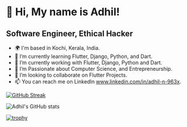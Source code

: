 👋 Hi, My name is Adhil!
================================

Software Engineer, Ethical Hacker
-----------------

- 🌍 I'm based in Kochi, Kerala, India.
- 🌱 I’m currently learning Flutter, Django, Python, and Dart.
- 🔭 I’m currently working with Flutter, Django, Python and Dart.
- 👀 I’m Passionate about Computer Science, and Entrepreneurship.
- 💞️ I’m looking to collaborate on Flutter Projects.
- 📫 You can reach me on LinkedIn www.linkedin.com/in/adhil-n-963x.

[![GitHub Streak](https://github-readme-streak-stats.herokuapp.com/?user=Adhil-4dh11&theme=highcontrast)](https://git.io/streak-stats)

![Adhil's GitHub stats](https://github-readme-stats.vercel.app/api?username=Adhil-4dh11&count_private=true&show_icons=true&theme=radical)

[![trophy](https://github-profile-trophy.vercel.app/?username=Adhil-4dh11&theme=onedark)](https://github.com/ryo-ma/github-profile-trophy)

<!---
Adhil-4dh11/Adhil-4dh11 is a ✨ special ✨ repository because its `README.md` (this file) appears on your GitHub profile.
You can click the Preview link to take a look at your changes.
--->
